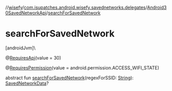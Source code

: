 //[wisefy](../../../index.md)/[com.isupatches.android.wisefy.savednetworks.delegates](../index.md)/[Android30SavedNetworkApi](index.md)/[searchForSavedNetwork](search-for-saved-network.md)

# searchForSavedNetwork

[androidJvm]\

@[RequiresApi](https://developer.android.com/reference/kotlin/androidx/annotation/RequiresApi.html)(value = 30)

@[RequiresPermission](https://developer.android.com/reference/kotlin/androidx/annotation/RequiresPermission.html)(value = android.permission.ACCESS_WIFI_STATE)

abstract fun [searchForSavedNetwork](search-for-saved-network.md)(regexForSSID: [String](https://kotlinlang.org/api/latest/jvm/stdlib/kotlin/-string/index.html)): [SavedNetworkData](../../com.isupatches.android.wisefy.savednetworks.entities/-saved-network-data/index.md)?

